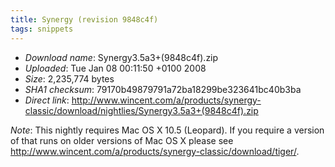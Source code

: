 ```yaml
---
title: Synergy (revision 9848c4f)
tags: snippets
---
```


-   _Download name_: Synergy3.5a3+(9848c4f).zip
-   _Uploaded_: Tue Jan 08 00:11:50 +0100 2008
-   _Size_: 2,235,774 bytes
-   _SHA1 checksum_: 79170b49879791a72ba18299be323641bc40b3ba
-   _Direct link_: <http://www.wincent.com/a/products/synergy-classic/download/nightlies/Synergy3.5a3+(9848c4f).zip>

_Note_: This nightly requires Mac OS X 10.5 (Leopard). If you require a version of that runs on older versions of Mac OS X please see <http://www.wincent.com/a/products/synergy-classic/download/tiger/>.
